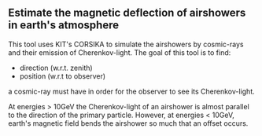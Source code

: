 Estimate the magnetic deflection of airshowers in earth's atmosphere
--------------------------------------------------------------------


This tool uses KIT's CORSIKA to simulate the airshowers by cosmic-rays and their emission of Cherenkov-light.
The goal of this tool is to find:

- direction (w.r.t. zenith)
- position (w.r.t to observer)

a cosmic-ray must have in order for the observer to see its Cherenkov-light.

At energies > 10GeV the Cherenkov-light of an airshower is almost parallel to the direction of the primary particle.
However, at energies < 10GeV, earth's magnetic field bends the airshower so much that an offset occurs.
